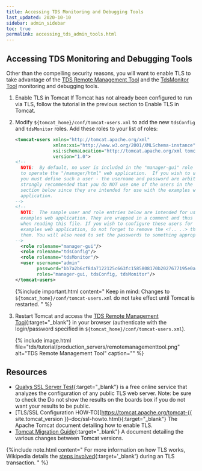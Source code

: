 ```yaml
---
title: Accessing TDS Monitoring and Debugging Tools
last_updated: 2020-10-10
sidebar: admin_sidebar
toc: true
permalink: accessing_tds_admin_tools.html
---
```



## Accessing TDS Monitoring and Debugging Tools
Other than the compelling security reasons, you will want to enable TLS to take advantage of the [TDS Remote Management Tool](remote_management_ref.html) and the [TdsMonitor Tool](using_the_tdsmonitor_tool.html) monitoring and debugging tools.  



1. Enable TLS in Tomcat
   If Tomcat has not already been configured to run via TLS, follow the tutorial in the previous section to Enable TLS in Tomcat.
2. Modify `${tomcat_home}/conf/tomcat-users.xml` to add the new `tdsConfig` and `tdsMonitor` roles.
   Add these roles to your list of roles:
   
   ~~~xml
   <tomcat-users xmlns="http://tomcat.apache.org/xml"
                 xmlns:xsi="http://www.w3.org/2001/XMLSchema-instance"
                 xsi:schemaLocation="http://tomcat.apache.org/xml tomcat-users.xsd"
                 version="1.0">
   <!--
     NOTE:  By default, no user is included in the "manager-gui" role required
     to operate the "/manager/html" web application.  If you wish to use this app,
     you must define such a user - the username and password are arbitrary. It is
     strongly recommended that you do NOT use one of the users in the commented out
     section below since they are intended for use with the examples web
     application.
   -->
   <!--
     NOTE:  The sample user and role entries below are intended for use with the
     examples web application. They are wrapped in a comment and thus are ignored
     when reading this file. If you wish to configure these users for use with the
     examples web application, do not forget to remove the <!.. ..> that surrounds
     them. You will also need to set the passwords to something appropriate.
   -->
     <role rolename="manager-gui"/>
     <role rolename="tdsConfig"/>
     <role rolename="tdsMonitor"/>
     <user username="admin" 
           password="bb7a2b6cf8da7122125c663fc1585808170b2027677195e0ad121f87b27320ae$1$55003acb56e907b19d29d3b4211dc98c837354690bc90579742d6747efeec4ea" 
           roles="manager-gui, tdsConfig, tdsMonitor"/>
   </tomcat-users>
   ~~~
      
   {%include important.html content="
   Keep in mind: Changes to `${tomcat_home}/conf/tomcat-users.xml` do not take effect until Tomcat is restarted.
   " %}
   
3. Restart Tomcat and access the [TDS Remote Management Tool](http://localhost:8080/thredds/admin/debug){:target="_blank"} in your browser (authenticate with the login/password specified in `${tomcat_home}/conf/tomcat-users.xml`).

   {% include image.html file="tds/tutorial/production_servers/remotemanagementtool.png" alt="TDS Remote Management Tool" caption="" %}


## Resources
* [Qualys SSL Server Test](https://www.ssllabs.com/ssltest/){:target="_blank"}
  is a free online service that analyzes the configuration of any public TLS web server. 
  Note: be sure to check the Do not show the results on the boards box if you do not want your results to be public.
* [TLS/SSL Configuration HOW-TO](https://tomcat.apache.org/tomcat-{{ site.tomcat_version }}-doc/ssl-howto.html){:target="_blank"}
  The Apache Tomcat document detailing how to enable TLS.
* [Tomcat Migration Guide](https://tomcat.apache.org/migration.html){:target="_blank"}
  A document detailing the various changes between Tomcat versions.

{%include note.html content="
For more information on how TLS works, Wikipedia details the [steps involved](https://en.wikipedia.org/wiki/Transport_Layer_Security){:target='_blank'} during an TLS transaction.
" %}
